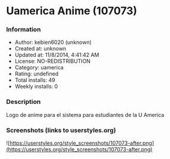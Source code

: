 # Uamerica Anime (107073)

### Information
- Author: kebien6020 (unknown)
- Created at: unknown
- Updated at: 11/8/2014, 4:41:42 AM
- License: NO-REDISTRIBUTION
- Category: uamerica
- Rating: undefined
- Total installs: 49
- Weekly installs: 0


### Description
Logo de anime para el sistema para estudiantes de la U America


### Screenshots (links to userstyles.org)
![https://userstyles.org/style_screenshots/107073-after.png](https://userstyles.org/style_screenshots/107073-after.png)


